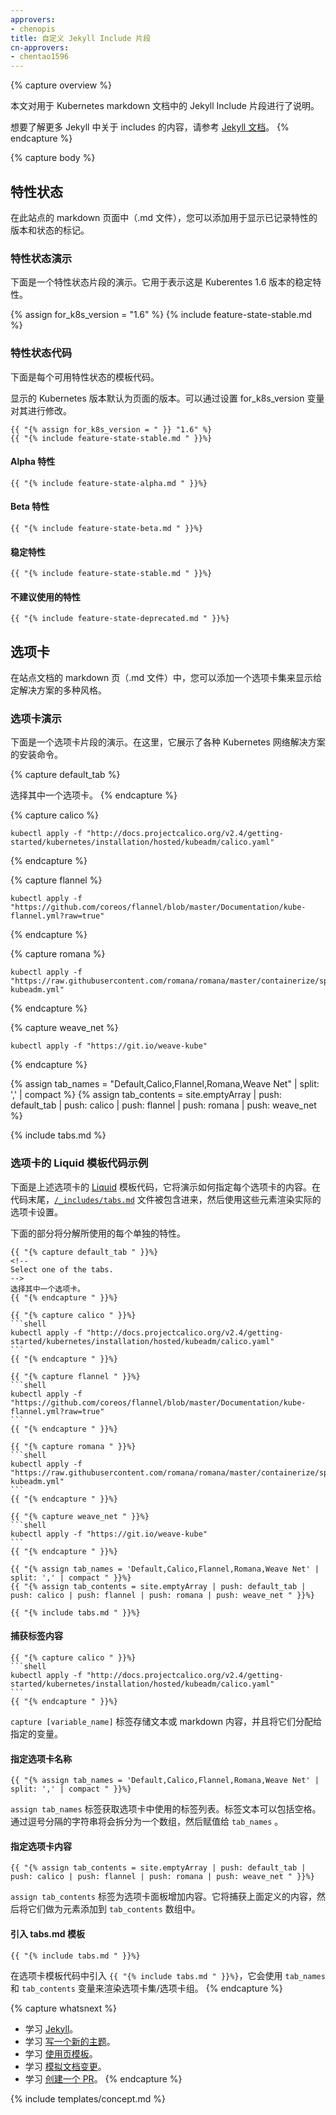 ```yaml
---
approvers:
- chenopis
title: 自定义 Jekyll Include 片段
cn-approvers:
- chentao1596
---
```

<!--
title: Custom Jekyll Include Snippets
-->

{% capture overview %}
<!--
This page explains the custom Jekyll include snippets that can be used in
Kubernetes documentation markdown.
-->
本文对用于 Kubernetes markdown 文档中的 Jekyll Include 片段进行了说明。

<!--
Read more about includes in the [Jekyll documentation](https://jekyllrb.com/docs/includes/).
-->
想要了解更多 Jekyll 中关于 includes 的内容，请参考 [Jekyll 文档](https://jekyllrb.com/docs/includes/)。
{% endcapture %}

{% capture body %}
<!--
## Feature state
-->
## 特性状态

<!--
In a markdown page (.md file) on this site, you can add a tag to display
version and state of the documented feature.
-->
在此站点的 markdown 页面中（.md 文件），您可以添加用于显示已记录特性的版本和状态的标记。

<!--
### Feature state demo
-->
### 特性状态演示

<!--
Below is a demo of the feature state snippet. Here it is used to display the feature as stable in Kuberentes version 1.6.
-->
下面是一个特性状态片段的演示。它用于表示这是 Kuberentes 1.6 版本的稳定特性。

{% assign for_k8s_version = "1.6" %}
{% include feature-state-stable.md %}

<!--
### Feature state code
-->
### 特性状态代码

<!--
Below is the template code for each available feature state.
-->
下面是每个可用特性状态的模板代码。

<!--
The displayed Kubernetes version defaults to that of the page. This can be
changed by setting the <code>for_k8s_version</code> variable.
-->
显示的 Kubernetes 版本默认为页面的版本。可以通过设置 for_k8s_version 变量对其进行修改。

````liquid
{{ "{% assign for_k8s_version = " }} "1.6" %}
{{ "{% include feature-state-stable.md " }}%}
````

<!--
#### Alpha feature
-->
#### Alpha 特性

````liquid
{{ "{% include feature-state-alpha.md " }}%}
````

<!--
#### Beta feature
-->
#### Beta 特性

````liquid
{{ "{% include feature-state-beta.md " }}%}
````

<!--
#### Stable feature
-->
#### 稳定特性

````liquid
{{ "{% include feature-state-stable.md " }}%}
````

<!--
#### Deprecated feature
-->
#### 不建议使用的特性

````liquid
{{ "{% include feature-state-deprecated.md " }}%}
````

<!--
## Tabs
-->
## 选项卡

<!--
In a markdown page (.md file) on this site, you can add a tab set to display multiple flavors of a given solution. 
-->
在站点文档的 markdown 页（.md 文件）中，您可以添加一个选项卡集来显示给定解决方案的多种风格。

<!--
### Tabs demo
-->
### 选项卡演示

<!--
Below is a demo of the tabs snippet. Here it is used to display each of the installation commands for the various Kubernetes network solutions.
-->
下面是一个选项卡片段的演示。在这里，它展示了各种 Kubernetes 网络解决方案的安装命令。

{% capture default_tab %}
<!--
Select one of the tabs.
-->
选择其中一个选项卡。
{% endcapture %}

{% capture calico %}
```shell
kubectl apply -f "http://docs.projectcalico.org/v2.4/getting-started/kubernetes/installation/hosted/kubeadm/calico.yaml"
```
{% endcapture %}

{% capture flannel %}
```shell
kubectl apply -f "https://github.com/coreos/flannel/blob/master/Documentation/kube-flannel.yml?raw=true"
```
{% endcapture %}

{% capture romana %}
```shell
kubectl apply -f "https://raw.githubusercontent.com/romana/romana/master/containerize/specs/romana-kubeadm.yml"
```
{% endcapture %}

{% capture weave_net %}
```shell
kubectl apply -f "https://git.io/weave-kube"
```
{% endcapture %}

{% assign tab_names = "Default,Calico,Flannel,Romana,Weave Net" | split: ',' | compact %}
{% assign tab_contents = site.emptyArray | push: default_tab | push: calico | push: flannel | push: romana | push: weave_net %}

{% include tabs.md %}

<!--
### Example Liquid template code for tabs
-->
### 选项卡的 Liquid 模板代码示例

<!--
Below is the [Liquid](https://shopify.github.io/liquid/) template code for the tabs demo above to illustrate how to specify the contents of each tab. The [`/_includes/tabs.md`](https://git.k8s.io/kubernetes.github.io/_includes/tabs.md) file included at the end then uses those elements to render the actual tab set.
-->
下面是上述选项卡的 [Liquid](https://shopify.github.io/liquid/) 模板代码，它将演示如何指定每个选项卡的内容。在代码末尾，[`/_includes/tabs.md`](https://git.k8s.io/kubernetes.github.io/_includes/tabs.md) 文件被包含进来，然后使用这些元素渲染实际的选项卡设置。

<!--
The following sections break down each of the individual features used.
-->
下面的部分将分解所使用的每个单独的特性。

````liquid
{{ "{% capture default_tab " }}%}
<!--
Select one of the tabs.
-->
选择其中一个选项卡。
{{ "{% endcapture " }}%}

{{ "{% capture calico " }}%}
```shell
kubectl apply -f "http://docs.projectcalico.org/v2.4/getting-started/kubernetes/installation/hosted/kubeadm/calico.yaml"
```
{{ "{% endcapture " }}%}

{{ "{% capture flannel " }}%}
```shell
kubectl apply -f "https://github.com/coreos/flannel/blob/master/Documentation/kube-flannel.yml?raw=true"
```
{{ "{% endcapture " }}%}

{{ "{% capture romana " }}%}
```shell
kubectl apply -f "https://raw.githubusercontent.com/romana/romana/master/containerize/specs/romana-kubeadm.yml"
```
{{ "{% endcapture " }}%}

{{ "{% capture weave_net " }}%}
```shell
kubectl apply -f "https://git.io/weave-kube"
```
{{ "{% endcapture " }}%}

{{ "{% assign tab_names = 'Default,Calico,Flannel,Romana,Weave Net' | split: ',' | compact " }}%}
{{ "{% assign tab_contents = site.emptyArray | push: default_tab | push: calico | push: flannel | push: romana | push: weave_net " }}%}

{{ "{% include tabs.md " }}%}
````

<!--
#### Capturing tab content
-->
#### 捕获标签内容

````liquid
{{ "{% capture calico " }}%}
```shell
kubectl apply -f "http://docs.projectcalico.org/v2.4/getting-started/kubernetes/installation/hosted/kubeadm/calico.yaml"
```
{{ "{% endcapture " }}%}
````

<!--
The `capture [variable_name]` tags store text or markdown content and assign them to the specified variable.
-->
`capture [variable_name]` 标签存储文本或 markdown 内容，并且将它们分配给指定的变量。

<!--
#### Assigning tab names
-->
#### 指定选项卡名称

````liquid
{{ "{% assign tab_names = 'Default,Calico,Flannel,Romana,Weave Net' | split: ',' | compact " }}%}
````

<!--
The `assign tab_names` tag takes a list of labels to use for the tabs. Label text can include spaces. The given comma delimited string is split into an array and assigned to the `tab_names` variable. 
-->
`assign tab_names` 标签获取选项卡中使用的标签列表。标签文本可以包括空格。通过逗号分隔的字符串将会拆分为一个数组，然后赋值给 `tab_names` 。

<!--
#### Assigning tab contents
-->
#### 指定选项卡内容

````liquid
{{ "{% assign tab_contents = site.emptyArray | push: default_tab | push: calico | push: flannel | push: romana | push: weave_net " }}%}
````

<!--
The `assign tab_contents` tag adds the contents of each tab pane, captured above, as elements to the `tab_contents` array.
-->
`assign tab_contents` 标签为选项卡面板增加内容。它将捕获上面定义的内容，然后将它们做为元素添加到 `tab_contents` 数组中。

<!--
#### Including the tabs.md template
-->
#### 引入 tabs.md 模板

````liquid
{{ "{% include tabs.md " }}%}
````

<!--
`{{ "{% include tabs.md " }}%}` pulls in the tabs template code, which uses the `tab_names` and `tab_contents` variables to render the tab set.
-->
在选项卡模板代码中引入 `{{ "{% include tabs.md " }}%}`，它会使用 `tab_names` 和 `tab_contents` 变量来渲染选项卡集/选项卡组。
{% endcapture %}

{% capture whatsnext %}
<!--
* Learn about [Jekyll](https://jekyllrb.com/docs).
* Learn about [writing a new topic](/docs/home/contribute/write-new-topic/).
* Learn about [using page templates](/docs/home/contribute/page-templates/).
* Learn about [staging your changes](/docs/home/contribute/stage-documentation-changes/)
* Learn about [creating a pull request](/docs/home/contribute/create-pull-request/).
-->
* 学习 [Jekyll](https://jekyllrb.com/docs)。
* 学习 [写一个新的主题](/docs/home/contribute/write-new-topic/)。
* 学习 [使用页模板](/docs/home/contribute/page-templates/)。
* 学习 [模拟文档变更](/docs/home/contribute/stage-documentation-changes/)。
* 学习 [创建一个 PR](/docs/home/contribute/create-pull-request/)。
{% endcapture %}

{% include templates/concept.md %}
